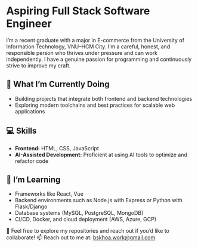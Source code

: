# Aspiring Full Stack Software Engineer

I’m a recent graduate with a major in E-commerce from the University of Information Technology, VNU–HCM City. I’m a careful, honest, and responsible person who thrives under pressure and can work independently. I have a genuine passion for programming and continuously strive to improve my craft.

## 🔭 What I’m Currently Doing
- Building projects that integrate both frontend and backend technologies
- Exploring modern toolchains and best practices for scalable web applications

## 💻 Skills
- **Frontend:** HTML, CSS, JavaScript
- **AI-Assisted Development:** Proficient at using AI tools to optimize and refactor code  

## 🌱 I’m Learning
- Frameworks like React, Vue 
- Backend environments such as Node.js with Express or Python with Flask/Django  
- Database systems (MySQL, PostgreSQL, MongoDB)  
- CI/CD, Docker, and cloud deployment (AWS, Azure, GCP)

🚀 Feel free to explore my repositories and reach out if you’d like to collaborate! 
📫 Reach out to me at: bskhoa.work@gmail.com
